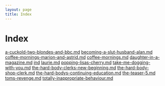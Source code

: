 ```yaml
---
layout: page
title: Index
---
```


Index
=====

[a-cuckold-two-blondes-and-bbc.md](a-cuckold-two-blondes-and-bbc.md)
[becoming-a-slut-husband-alan.md](becoming-a-slut-husband-alan.md)
[coffee-mornings-marion-and-astrid.md](coffee-mornings-marion-and-astrid.md)
[coffee-mornings.md](coffee-mornings.md)
[daughter-in-a-magazine.md](daughter-in-a-magazine.md)
[ind](ind)
[laurie.md](laurie.md)
[popping-lisas-cherry.md](popping-lisas-cherry.md)
[take-me-dogging-with-you.md](take-me-dogging-with-you.md)
[the-hard-body-clerks-new-beginning.md](the-hard-body-clerks-new-beginning.md)
[the-hard-body-shop-clerk.md](the-hard-body-shop-clerk.md)
[the-hard-bodys-continuing-education.md](the-hard-bodys-continuing-education.md)
[the-teaser-5.md](the-teaser-5.md)
[toms-revenge.md](toms-revenge.md)
[totally-inappropriate-behaviour.md](totally-inappropriate-behaviour.md)
